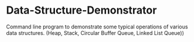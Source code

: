 # Data-Structure-Demonstrator
Command line program to demonstrate some typical operations of various data structures. (Heap, Stack, Circular Buffer Queue, Linked List Queue))
